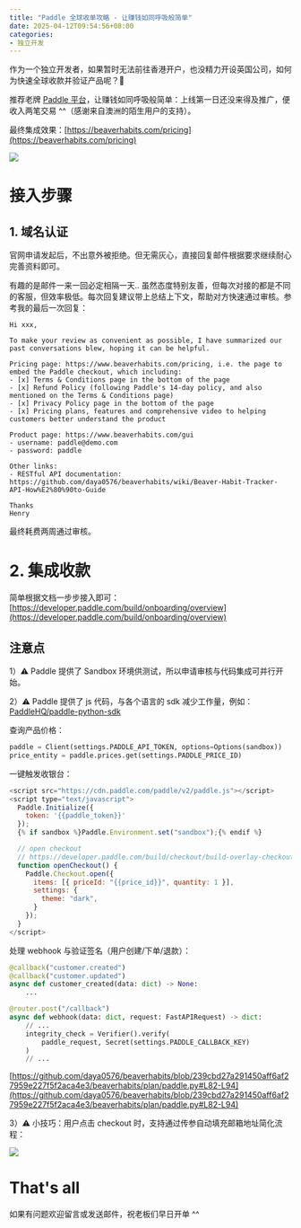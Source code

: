 ```yaml
---
title: "Paddle 全球收单攻略 - 让赚钱如同呼吸般简单"
date: 2025-04-12T09:54:56+08:00
categories:
- 独立开发
---
```


作为一个独立开发者，如果暂时无法前往香港开户，也没精力开设英国公司，如何为快速全球收款并验证产品呢？🤔

推荐老牌 [Paddle 平台](https://www.paddle.com/solutions/saas-billing)，让赚钱如同呼吸般简单：上线第一日还没来得及推广，便收入两笔交易 ^^（感谢来自澳洲的陌生用户的支持）。

最终集成效果：[https://beaverhabits.com/pricing](https://beaverhabits.com/pricing)

![](/images/blog/global/17444232133603.jpg)

# 接入步骤

## 1. 域名认证
官网申请发起后，不出意外被拒绝。但无需灰心，直接回复邮件根据要求继续耐心完善资料即可。

有趣的是邮件一来一回必定相隔一天.. 虽然态度特别友善，但每次对接的都是不同的客服，但效率极低。每次回复建议带上总结上下文，帮助对方快速通过审核。参考我的最后一次回复：
```
Hi xxx,

To make your review as convenient as possible, I have summarized our past conversations blew, hoping it can be helpful.

Pricing page: https://www.beaverhabits.com/pricing, i.e. the page to embed the Paddle checkout, which including:
- [x] Terms & Conditions page in the bottom of the page
- [x] Refund Policy (following Paddle's 14-day policy, and also mentioned on the Terms & Conditions page)
- [x] Privacy Policy page in the bottom of the page
- [x] Pricing plans, features and comprehensive video to helping customers better understand the product

Product page: https://www.beaverhabits.com/gui
- username: paddle@demo.com
- password: paddle

Other links:
- RESTful API documentation: https://github.com/daya0576/beaverhabits/wiki/Beaver-Habit-Tracker-API-How%E2%80%90to-Guide

Thanks
Henry
```

最终耗费两周通过审核。

# 2. 集成收款

简单根据文档一步步接入即可：[https://developer.paddle.com/build/onboarding/overview](https://developer.paddle.com/build/onboarding/overview)

## 注意点

1）⚠️ Paddle 提供了 Sandbox 环境供测试，所以申请审核与代码集成可并行开始。

2）⚠️ Paddle 提供了 js 代码，与各个语言的 sdk 减少工作量，例如：[PaddleHQ/paddle-python-sdk](https://github.com/PaddleHQ/paddle-python-sdk)

查询产品价格：
```python
paddle = Client(settings.PADDLE_API_TOKEN, options=Options(sandbox))
price_entity = paddle.prices.get(settings.PADDLE_PRICE_ID)
```

一键触发收银台：
```js
<script src="https://cdn.paddle.com/paddle/v2/paddle.js"></script>
<script type="text/javascript">
  Paddle.Initialize({ 
    token: '{{paddle_token}}' 
  });
  {% if sandbox %}Paddle.Environment.set("sandbox");{% endif %}

  // open checkout
  // https://developer.paddle.com/build/checkout/build-overlay-checkout
  function openCheckout() {
    Paddle.Checkout.open({
      items: [{ priceId: "{{price_id}}", quantity: 1 }],
      settings: {
        theme: "dark",
      }
    });
  }
</script>
```

处理 webhook 与验证签名（用户创建/下单/退款）：
```python
@callback("customer.created")
@callback("customer.updated")
async def customer_created(data: dict) -> None:
    ...

@router.post("/callback")
async def webhook(data: dict, request: FastAPIRequest) -> dict:
    // ...
    integrity_check = Verifier().verify(
        paddle_request, Secret(settings.PADDLE_CALLBACK_KEY)
    )
    // ...
```
[https://github.com/daya0576/beaverhabits/blob/239cbd27a291450aff6af27959e227f5f2aca4e3/beaverhabits/plan/paddle.py#L82-L94](https://github.com/daya0576/beaverhabits/blob/239cbd27a291450aff6af27959e227f5f2aca4e3/beaverhabits/plan/paddle.py#L82-L94)

3）⚠️ 小技巧：用户点击 checkout 时，支持通过传参自动填充邮箱地址简化流程：

![](/images/blog/global/17444269330291.jpg)

# That's all
如果有问题欢迎留言或发送邮件，祝老板们早日开单 ^^ 